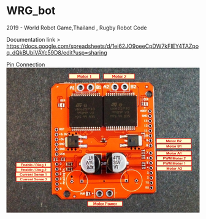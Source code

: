 # WRG_bot
2019 - World Robot Game,Thailand , Rugby Robot Code

Documentation link > 
https://docs.google.com/spreadsheets/d/1ei62JO9oeeCpDW7kFIEY4TAZpoq_dQkBUbiVAYc59D8/edit?usp=sharing

Pin Connection
![Monster](https://github.com/GmGniap/WRG_bot/blob/master/VNH2SP30-Monster-Motor-Shield-Connections.jpg)
